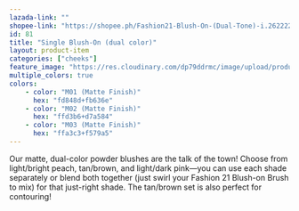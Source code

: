 ```yaml
---
lazada-link: ""
shopee-link: "https://shopee.ph/Fashion21-Blush-On-(Dual-Tone)-i.26222223.826165417"
id: 81
title: "Single Blush-On (dual color)"
layout: product-item
categories: ["cheeks"]
feature_image: "https://res.cloudinary.com/dp79ddrmc/image/upload/products/singleBlushOnDual.jpg"
multiple_colors: true
colors:
    - color: "M01 (Matte Finish)"
      hex: "fd848d+fb636e"
    - color: "M02 (Matte Finish)"
      hex: "ffd3b6+d7a584"
    - color: "M03 (Matte Finish)"
      hex: "ffa3c3+f579a5"
---
```

Our matte, dual-color powder blushes are the talk of the town! Choose from light/bright peach, tan/brown, and light/dark pink—you can use each shade separately or blend both together (just swirl your Fashion 21 Blush-on Brush to mix) for that just-right shade. The tan/brown set is also perfect for contouring!